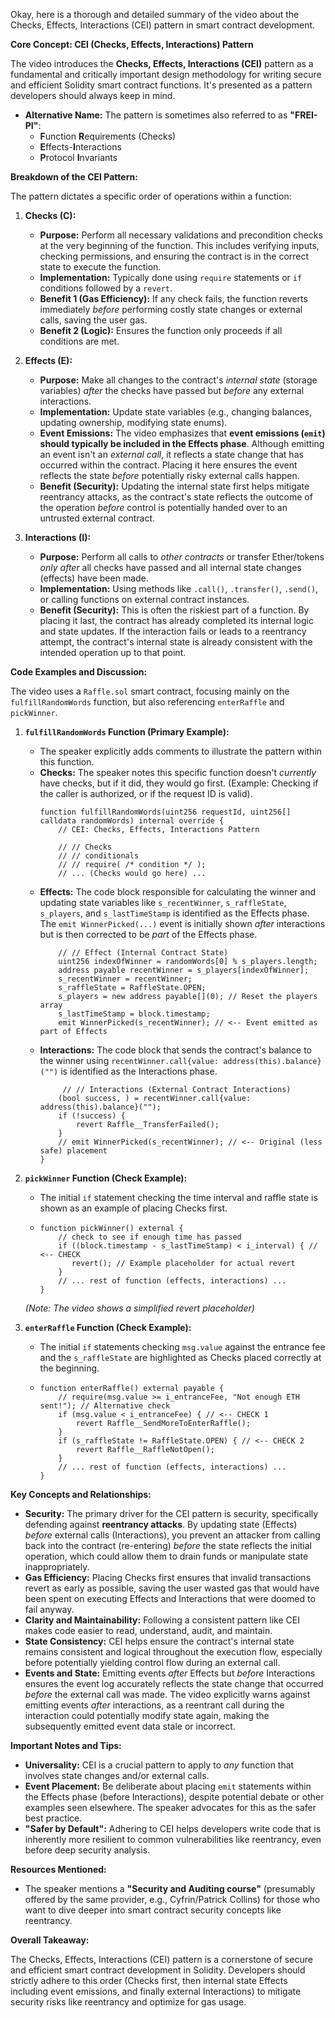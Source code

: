 Okay, here is a thorough and detailed summary of the video about the Checks, Effects, Interactions (CEI) pattern in smart contract development.

**Core Concept: CEI (Checks, Effects, Interactions) Pattern**

The video introduces the **Checks, Effects, Interactions (CEI)** pattern as a fundamental and critically important design methodology for writing secure and efficient Solidity smart contract functions. It's presented as a pattern developers should always keep in mind.

*   **Alternative Name:** The pattern is sometimes also referred to as **"FREI-PI"**:
    *   **F**unction **R**equirements (Checks)
    *   **E**ffects-**I**nteractions
    *   **P**rotocol **I**nvariants

**Breakdown of the CEI Pattern:**

The pattern dictates a specific order of operations within a function:

1.  **Checks (C):**
    *   **Purpose:** Perform all necessary validations and precondition checks at the very beginning of the function. This includes verifying inputs, checking permissions, and ensuring the contract is in the correct state to execute the function.
    *   **Implementation:** Typically done using `require` statements or `if` conditions followed by a `revert`.
    *   **Benefit 1 (Gas Efficiency):** If any check fails, the function reverts immediately *before* performing costly state changes or external calls, saving the user gas.
    *   **Benefit 2 (Logic):** Ensures the function only proceeds if all conditions are met.

2.  **Effects (E):**
    *   **Purpose:** Make all changes to the contract's *internal state* (storage variables) *after* the checks have passed but *before* any external interactions.
    *   **Implementation:** Update state variables (e.g., changing balances, updating ownership, modifying state enums).
    *   **Event Emissions:** The video emphasizes that **event emissions (`emit`) should typically be included in the Effects phase**. Although emitting an event isn't an *external call*, it reflects a state change that has occurred within the contract. Placing it here ensures the event reflects the state *before* potentially risky external calls happen.
    *   **Benefit (Security):** Updating the internal state first helps mitigate reentrancy attacks, as the contract's state reflects the outcome of the operation *before* control is potentially handed over to an untrusted external contract.

3.  **Interactions (I):**
    *   **Purpose:** Perform all calls to *other contracts* or transfer Ether/tokens *only after* all checks have passed and all internal state changes (effects) have been made.
    *   **Implementation:** Using methods like `.call()`, `.transfer()`, `.send()`, or calling functions on external contract instances.
    *   **Benefit (Security):** This is often the riskiest part of a function. By placing it last, the contract has already completed its internal logic and state updates. If the interaction fails or leads to a reentrancy attempt, the contract's internal state is already consistent with the intended operation up to that point.

**Code Examples and Discussion:**

The video uses a `Raffle.sol` smart contract, focusing mainly on the `fulfillRandomWords` function, but also referencing `enterRaffle` and `pickWinner`.

1.  **`fulfillRandomWords` Function (Primary Example):**
    *   The speaker explicitly adds comments to illustrate the pattern within this function.
    *   **Checks:** The speaker notes this specific function doesn't *currently* have checks, but if it did, they would go first. (Example: Checking if the caller is authorized, or if the request ID is valid).
        ```solidity
        function fulfillRandomWords(uint256 requestId, uint256[] calldata randomWords) internal override {
            // CEI: Checks, Effects, Interactions Pattern

            // // Checks
            // // conditionals
            // // require( /* condition */ );
            // ... (Checks would go here) ...
        ```
    *   **Effects:** The code block responsible for calculating the winner and updating state variables like `s_recentWinner`, `s_raffleState`, `s_players`, and `s_lastTimeStamp` is identified as the Effects phase. The `emit WinnerPicked(...)` event is initially shown *after* interactions but is then corrected to be *part* of the Effects phase.
        ```solidity
            // // Effect (Internal Contract State)
            uint256 indexOfWinner = randomWords[0] % s_players.length;
            address payable recentWinner = s_players[indexOfWinner];
            s_recentWinner = recentWinner;
            s_raffleState = RaffleState.OPEN;
            s_players = new address payable[](0); // Reset the players array
            s_lastTimeStamp = block.timestamp;
            emit WinnerPicked(s_recentWinner); // <-- Event emitted as part of Effects
        ```
    *   **Interactions:** The code block that sends the contract's balance to the winner using `recentWinner.call{value: address(this).balance}("")` is identified as the Interactions phase.
        ```solidity
             // // Interactions (External Contract Interactions)
            (bool success, ) = recentWinner.call{value: address(this).balance}("");
            if (!success) {
                revert Raffle__TransferFailed();
            }
            // emit WinnerPicked(s_recentWinner); // <-- Original (less safe) placement
        }
        ```

2.  **`pickWinner` Function (Check Example):**
    *   The initial `if` statement checking the time interval and raffle state is shown as an example of placing Checks first.
    *   ```solidity
        function pickWinner() external {
            // check to see if enough time has passed
            if ((block.timestamp - s_lastTimeStamp) < i_interval) { // <-- CHECK
               revert(); // Example placeholder for actual revert
            }
            // ... rest of function (effects, interactions) ...
        }
        ```
    *(Note: The video shows a simplified revert placeholder)*

3.  **`enterRaffle` Function (Check Example):**
    *   The initial `if` statements checking `msg.value` against the entrance fee and the `s_raffleState` are highlighted as Checks placed correctly at the beginning.
    *   ```solidity
        function enterRaffle() external payable {
            // require(msg.value >= i_entranceFee, "Not enough ETH sent!"); // Alternative check
            if (msg.value < i_entranceFee) { // <-- CHECK 1
                revert Raffle__SendMoreToEnterRaffle();
            }
            if (s_raffleState != RaffleState.OPEN) { // <-- CHECK 2
                revert Raffle__RaffleNotOpen();
            }
            // ... rest of function (effects, interactions) ...
        }
        ```

**Key Concepts and Relationships:**

*   **Security:** The primary driver for the CEI pattern is security, specifically defending against **reentrancy attacks**. By updating state (Effects) *before* external calls (Interactions), you prevent an attacker from calling back into the contract (re-entering) *before* the state reflects the initial operation, which could allow them to drain funds or manipulate state inappropriately.
*   **Gas Efficiency:** Placing Checks first ensures that invalid transactions revert as early as possible, saving the user wasted gas that would have been spent on executing Effects and Interactions that were doomed to fail anyway.
*   **Clarity and Maintainability:** Following a consistent pattern like CEI makes code easier to read, understand, audit, and maintain.
*   **State Consistency:** CEI helps ensure the contract's internal state remains consistent and logical throughout the execution flow, especially before potentially yielding control flow during an external call.
*   **Events and State:** Emitting events *after* Effects but *before* Interactions ensures the event log accurately reflects the state change that occurred *before* the external call was made. The video explicitly warns against emitting events *after* interactions, as a reentrant call during the interaction could potentially modify state again, making the subsequently emitted event data stale or incorrect.

**Important Notes and Tips:**

*   **Universality:** CEI is a crucial pattern to apply to *any* function that involves state changes and/or external calls.
*   **Event Placement:** Be deliberate about placing `emit` statements within the Effects phase (before Interactions), despite potential debate or other examples seen elsewhere. The speaker advocates for this as the safer best practice.
*   **"Safer by Default":** Adhering to CEI helps developers write code that is inherently more resilient to common vulnerabilities like reentrancy, even before deep security analysis.

**Resources Mentioned:**

*   The speaker mentions a **"Security and Auditing course"** (presumably offered by the same provider, e.g., Cyfrin/Patrick Collins) for those who want to dive deeper into smart contract security concepts like reentrancy.

**Overall Takeaway:**

The Checks, Effects, Interactions (CEI) pattern is a cornerstone of secure and efficient smart contract development in Solidity. Developers should strictly adhere to this order (Checks first, then internal state Effects including event emissions, and finally external Interactions) to mitigate security risks like reentrancy and optimize for gas usage.